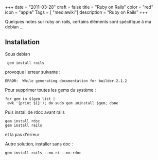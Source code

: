 +++
date = "2011-03-28"
draft = false
title = "Ruby on Rails"
color = "red"
icon = "apple"
Tags = [ "mediawiki"]
description = "Ruby on Rails"
+++

Quelques notes sur ruby on rails, certains éléments sont spécifique à ma
debian ...

Installation
------------

Sous debian

     gem install rails

provoque l'erreur suivante :

    ERROR:  While generating documentation for builder-2.1.2

Pour supprimer toutes les gems du système :

    for gem in $(gem list | awk '{print $1}'); do sudo gem uninstall $gem; done

Puis install de rdoc avant rails

    gem install rdoc
    gem install rails

et là pas d'erreur

Autre solution, installer sans doc :

    gem install rails --no-ri --no-rdoc
